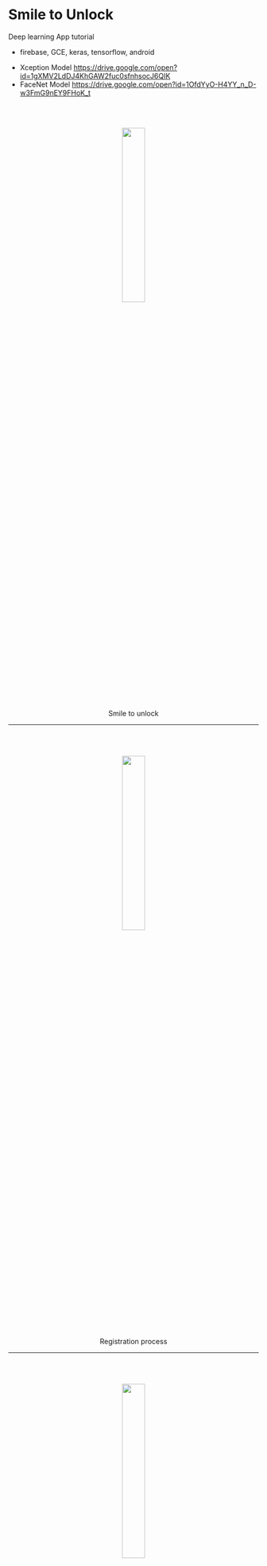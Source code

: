 # Smile to Unlock

Deep learning App tutorial
- firebase, GCE, keras, tensorflow, android</p>
- Xception Model https://drive.google.com/open?id=1gXMV2LdDJ4KhGAW2fuc0sfnhsocJ6QIK
- FaceNet Model https://drive.google.com/open?id=1OfdYyO-H4YY_n_D-w3FmG9nEY9FHoK_t
<br>
<br>
<p align="center">
    <img src='images/registered_person.gif' width=30%>
    <br>
    Smile to unlock
</p>

---

<br>
<br>
<p align="center">
    <img src='images/registration.gif' width=30%>
    <br>
    Registration process
</p>

---

<br>
<br>
<p align="center">
    <img src='images/re2.gif' width=30%>
    <br>
    
</p>
